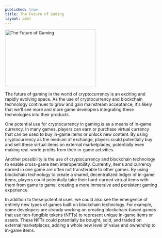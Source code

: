 ```yaml
---
published: true
title: The Future of Gaming
layout: post
---
```


<img src="https://maikotrindade.com/public/img/gaming-crypto.webp" width="300" height="190" alt="The Future of Gaming"/> 

The future of gaming in the world of cryptocurrency is an exciting and rapidly evolving space. As the use of cryptocurrency and blockchain technology continues to grow and gain mainstream acceptance, it's likely that we'll see more and more game developers integrating these technologies into their products.

One potential use for cryptocurrency in gaming is as a means of in-game currency. In many games, players can earn or purchase virtual currency that can be used to buy in-game items or unlock new content. By using cryptocurrency as the medium of exchange, players could potentially buy and sell these virtual items on external marketplaces, potentially even making real-world profits from their in-game activities.

Another possibility is the use of cryptocurrency and blockchain technology to enable cross-game item interoperability. Currently, items and currency earned in one game are often not transferable to other games. By using blockchain technology to create a shared, decentralized ledger of in-game items, players could potentially take their hard-earned virtual items with them from game to game, creating a more immersive and persistent gaming experience.

In addition to these potential uses, we could also see the emergence of entirely new types of games built on blockchain technology. For example, some developers are already working on creating blockchain-based games that use non-fungible tokens (NFTs) to represent unique in-game items or assets. These NFTs could potentially be bought, sold, and traded on external marketplaces, adding a whole new level of value and ownership to in-game items.